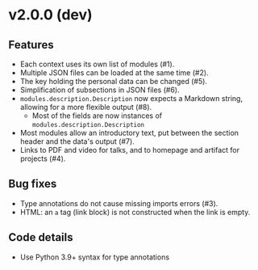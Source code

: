 # v2.0.0 (dev)

## Features
  - Each context uses its own list of modules (#1).
  - Multiple JSON files can be loaded at the same time (#2).
  - The key holding the personal data can be changed (#5).
  - Simplification of subsections in JSON files (#6).
  - `modules.description.Description` now expects a Markdown string, allowing for a more flexible output (#8).
    - Most of the fields are now instances of `modules.description.Description`
  - Most modules allow an introductory text, put between the section header and the data's output (#7).
  - Links to PDF and video for talks, and to homepage and artifact for projects (#4).

## Bug fixes
  - Type annotations do not cause missing imports errors (#3).
  - HTML: an `a` tag (link block) is not constructed when the link is empty.

## Code details
  - Use Python 3.9+ syntax for type annotations